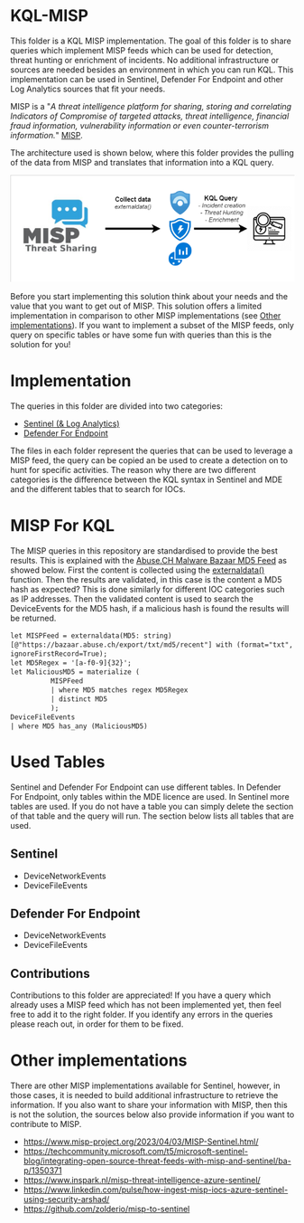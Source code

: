 # KQL-MISP
This folder is a KQL MISP implementation. The goal of this folder is to share queries which implement MISP feeds which can be used for detection, threat hunting or enrichment of incidents. No additional infrastructure or sources are needed besides an environment in which you can run KQL. This implementation can be used in Sentinel, Defender For Endpoint and other Log Analytics sources that fit your needs. 

MISP is a "*A threat intelligence platform for sharing, storing and correlating Indicators of Compromise of targeted attacks, threat intelligence, financial fraud information, vulnerability information or even counter-terrorism information.*" [MISP](https://www.misp-project.org/).

The architecture used is shown below, where this folder provides the pulling of the data from MISP and translates that information into a KQL query. 

![Overview KQL MISP](Images/KQL%20MISP.png "Overview KQL MISP")

Before you start implementing this solution think about your needs and the value that you want to get out of MISP. This solution offers a limited implementation in comparison to other MISP implementations (see [Other implementations](#Other-implementations)). If you want to implement a subset of the MISP feeds, only query on specific tables or have some fun with queries than this is the solution for you!

# Implementation
The queries in this folder are divided into two categories:
- [Sentinel (& Log Analytics)](./Sentinel/)
- [Defender For Endpoint](./Defender%20For%20Endpoint/)

The files in each folder represent the queries that can be used to leverage a MISP feed, the query can be copied an be used to create a detection on to hunt for specific activities. The reason why there are two different categories is the difference between the KQL syntax in Sentinel and MDE and the different tables that to search for IOCs. 

# MISP For KQL
The MISP queries in this repository are standardised to provide the best results. This is explained with the [Abuse.CH Malware Bazaar MD5 Feed](./Defender%20For%20Endpoint/MISP-MD5-AbuseCH-MalwareMD5.txt) as showed below. First the content is collected using the [externaldata()](https://learn.microsoft.com/en-us/azure/data-explorer/kusto/query/externaldata-operator?pivots=azuredataexplorer) function. Then the results are validated, in this case is the content a MD5 hash as expected? This is done similarly for different IOC categories such as IP addresses. Then the validated content is used to search the DeviceEvents for the MD5 hash, if a malicious hash is found the results will be returned. 

```
let MISPFeed = externaldata(MD5: string)[@"https://bazaar.abuse.ch/export/txt/md5/recent"] with (format="txt", ignoreFirstRecord=True);
let MD5Regex = '[a-f0-9]{32}';
let MaliciousMD5 = materialize (
          MISPFeed 
          | where MD5 matches regex MD5Regex
          | distinct MD5
          );
DeviceFileEvents
| where MD5 has_any (MaliciousMD5)
```

# Used Tables

Sentinel and Defender For Endpoint can use different tables. In Defender For Endpoint, only tables within the MDE licence are used. In Sentinel more tables are used. If you do not have a table you can simply delete the section of that table and the query will run. The section below lists all tables that are used. 

## Sentinel
- DeviceNetworkEvents
- DeviceFileEvents

## Defender For Endpoint
- DeviceNetworkEvents
- DeviceFileEvents

## Contributions

Contributions to this folder are appreciated! If you have a query which already uses a MISP feed which has not been implemented yet, then feel free to add it to the right folder. If you identify any errors in the queries please reach out, in order for them to be fixed. 

# Other implementations
There are other MISP implementations available for Sentinel, however, in those cases, it is needed to build additional infrastructure to retrieve the information. If you also want to share your information with MISP, then this is not the solution, the sources below also provide information if you want to contribute to MISP.

- https://www.misp-project.org/2023/04/03/MISP-Sentinel.html/
- https://techcommunity.microsoft.com/t5/microsoft-sentinel-blog/integrating-open-source-threat-feeds-with-misp-and-sentinel/ba-p/1350371
- https://www.inspark.nl/misp-threat-intelligence-azure-sentinel/
- https://www.linkedin.com/pulse/how-ingest-misp-iocs-azure-sentinel-using-security-arshad/
- https://github.com/zolderio/misp-to-sentinel